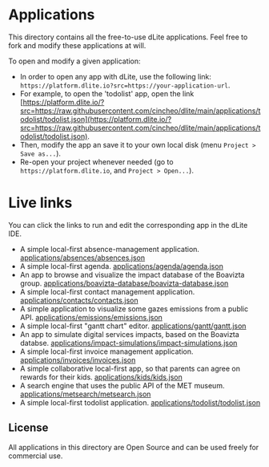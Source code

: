 
# Applications

This directory contains all the free-to-use dLite applications. Feel free to fork and modify these applications at will.

To open and modify a given application:

- In order to open any app with dLite, use the following link: ``https://platform.dlite.io?src=https://your-application-url``.
- For example, to open the 'todolist' app, open the link [https://platform.dlite.io/?src=https://raw.githubusercontent.com/cincheo/dlite/main/applications/todolist/todolist.json](https://platform.dlite.io/?src=https://raw.githubusercontent.com/cincheo/dlite/main/applications/todolist/todolist.json).
- Then, modify the app an save it to your own local disk (menu ``Project > Save as...``).
- Re-open your project whenever needed (go to ``https://platform.dlite.io``, and ``Project > Open...``).

# Live links

You can click the links to run and edit the corresponding app in the dLite IDE.

- A simple local-first absence-management application. [applications/absences/absences.json](https://platform.dlite.io/?src=https://raw.githubusercontent.com/cincheo/dlite/main/applications/absences/absences.json)
- A simple local-first agenda. [applications/agenda/agenda.json](https://platform.dlite.io/?src=https://raw.githubusercontent.com/cincheo/dlite/main/applications/agenda/agenda.json)
- An app to browse and visualize the impact database of the Boavizta group. [applications/boavizta-database/boavizta-database.json](https://platform.dlite.io/?src=https://raw.githubusercontent.com/cincheo/dlite/main/applications/boavizta-database/boavizta-database.json)
- A simple local-first contact management application. [applications/contacts/contacts.json](https://platform.dlite.io/?src=https://raw.githubusercontent.com/cincheo/dlite/main/applications/contacts/contacts.json)
- A simple application to visualize some gazes emissions from a public API. [applications/emissions/emissions.json](https://platform.dlite.io/?src=https://raw.githubusercontent.com/cincheo/dlite/main/applications/emissions/emissions.json)
- A simple local-first "gantt chart" editor. [applications/gantt/gantt.json](https://platform.dlite.io/?src=https://raw.githubusercontent.com/cincheo/dlite/main/applications/gantt/gantt.json)
- An app to simulate digital services impacts, based on the Boavizta databse. [applications/impact-simulations/impact-simulations.json](https://platform.dlite.io/?src=https://raw.githubusercontent.com/cincheo/dlite/main/applications/impact-simulations/impact-simulations.json)
- A simple local-first invoice management application. [applications/invoices/invoices.json](https://platform.dlite.io/?src=https://raw.githubusercontent.com/cincheo/dlite/main/applications/invoices/invoices.json)
- A simple collaborative local-first app, so that parents can agree on rewards for their kids. [applications/kids/kids.json](https://platform.dlite.io/?src=https://raw.githubusercontent.com/cincheo/dlite/main/applications/kids/kids.json)
- A search engine that uses the public API of the MET museum. [applications/metsearch/metsearch.json](https://platform.dlite.io/?src=https://raw.githubusercontent.com/cincheo/dlite/main/applications/metsearch/metsearch.json)
- A simple local-first todolist application. [applications/todolist/todolist.json](https://platform.dlite.io/?src=https://raw.githubusercontent.com/cincheo/dlite/main/applications/todolist/todolist.json)

## License

All applications in this directory are Open Source and can be used freely for commercial use.

